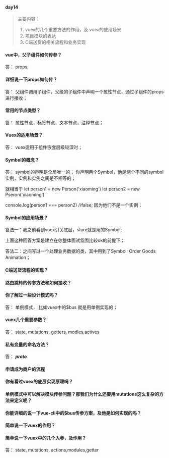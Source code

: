 #### day14

> 主要内容：
>
> 1. vuex的几个重要方法的作用，及 vuex的使用场景
> 2. 项目模块的表达
> 3. C端送货的相关流程和业务实现

####  vue中，父子组件如何传参？

答： props;   

#### 详细说一下props如何传？

答： 父组件调用子组件，父级的子组件中声明一个属性节点，通过子组件的props进行接收；

#### 常用的节点类型？

答： 属性节点，标签节点，文本节点，注释节点；

#### Vuex的适用场景？

答： vuex适用于组件嵌套层级较深时；

#### Symbol的概念？

答： symbol的声明是全局唯一的； 你声明两个Symbol，他是两个不同的symbol实例，实例和实例之间是不相等的；

就相当于  let person1 =  new Person('xiaoming')   let person2 = new Pseron('xiaoming')

console.log(person1 === person2)   //false; 因为他们不是一个实例；

#### Symbol的应用场景？

答法一：我之前看到vuex引关底层，store就是用的Symbol;

上面这种回答方案是建立在你整体面试氛围比较ok的前提下；

答法二：之间写过一个处理业务数据的类，其中用到了Symbol;  Order  Goods  Animation；



#### C端送货流程的实现？

#### 路由跳转的传参方法和如何接收？

#### 你了解过一些设计模式吗？

答： 单例模式， 比如vuex中的$bus 就是用单例实现的；

#### vuex几个重要参数？

答：  state,  mutations, getters, modles,actives

#### 私有变量的命名方法？

答： *__*proto*__*



#### 申请成为商户的流程



####  你有看过vuex的底层实现原理吗？

####  单例模式中可以解决模块传参问题？那我们为什么还要用mutations这么复杂的方法来定义呢？

#### 你能详细的说一下vue-cli中的$bus传参方案，及他是如何实现的吗？

#### 简单说一下vuex的作用？

#### 简单说一下vuex中的几个入参，及作用？

答： state, mutations, actions,modules,getter





